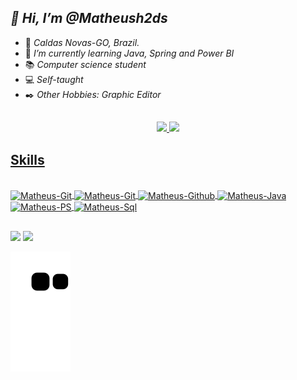 ## _👋 Hi, I’m @Matheush2ds_

- 📍 _Caldas Novas-GO, Brazil._
- 🌱 _I’m currently learning Java, Spring and Power BI_
- 📚 _Computer science student_
- 💻 _Self-taught_
- ✒️ _Other Hobbies: Graphic Editor_

##

<div align="center">
  <a href="www.linkedin.com/in/matheus-henriquedev">
  <img height="180em" src="https://github-readme-stats.vercel.app/api?username=matheush2ds&show_icons=true&theme=dracula&include_all_commits=true&count_private=true"/>
  <img height="180em" src="https://github-readme-stats.vercel.app/api/top-langs/?username=matheush2ds&layout=compact&langs_count=7&theme=dracula"/>
</div>
  
  
  ## Skills
  <div style="display: inline_block"><br>
  <img align="center" alt="Matheus-Git" height="35" width="45" src="https://cdn.jsdelivr.net/gh/devicons/devicon/icons/vscode/vscode-original.svg"/>
  <img align="center" alt="Matheus-Git" height="35" width="45" src="https://cdn.jsdelivr.net/gh/devicons/devicon/icons/git/git-plain.svg" />
  <img align="center" alt="Matheus-Github" height="35" width="45" src="https://cdn.jsdelivr.net/gh/devicons/devicon/icons/github/github-original.svg" />
  <img align="center" alt="Matheus-Java" height="35" width="45" src="https://cdn.jsdelivr.net/gh/devicons/devicon/icons/java/java-original.svg" />
  <img align="center" alt="Matheus-PS" height="35" width="45" src="https://cdn.jsdelivr.net/gh/devicons/devicon/icons/photoshop/photoshop-plain.svg" />
  <img align="center" alt="Matheus-Sql" height="35" width="45" src="https://cdn.jsdelivr.net/gh/devicons/devicon/icons/mysql/mysql-original.svg" />
          
          
                
##
 
<div> 
    <a href = "mailto:matheushenriqueds1223@gmail.com"><img src="https://img.shields.io/badge/-Gmail-%23333?style=for-the-badge&logo=gmail&logoColor=white" target="_blank"></a>
    <a href="https://www.linkedin.com/in/matheus-henriquedev/" target="_blank"><img src="https://img.shields.io/badge/-LinkedIn-%230077B5?style=for-the-badge&logo=linkedin&logoColor=white" target="_blank"></a> 
  
  ![Snake animation](https://github.com/matheush2ds/matheush2ds/blob/output/github-contribution-grid-snake.svg)
 
</div>
